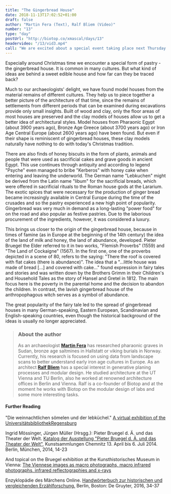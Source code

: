 ```yaml
---
title: "The Gingerbread House"
date: 2018-11-13T17:02:52+01:00
draft: false
author: "Martin Fera (Text), Ralf Bliem (Video)"
number: "13"
type: "day"
postUrl: "http://biotop.co/xmascal/days/13"
headervideo: "/13/vid3.mp4"
call: "We are excited about a special event taking place next Thursday in our office. Come by and you will have the opportunity to chat with some of us!"
---
```

Especially around Christmas time we encounter a special form of pastry - the gingerbread house. It is common in many cultures. But what kind of ideas are behind a sweet edible house and how far can they be traced back?

Much to our archaeologists' delight, we have found model houses from the material remains of different cultures. They help us to piece together a better picture of the architecture of that time, since the remains of settlements from different periods that can be examined during excavations provide only small insights. Built of wood and clay, only the floor areas of most houses are preserved and the clay models of houses allow us to get a better idea of architectural styles. Model houses from Pharaonic Egypt (about 3900 years ago), Bronze Age Greece (about 3700 years ago) or Iron Age Central Europe (about 2600 years ago) have been found. But even if their shape is reminiscent of gingerbread houses, these clay models naturally have nothing to do with today's Christmas tradition.

There are also finds of honey biscuits in the form of plants, animals and people that were used as sacrificial cakes and grave goods in ancient Egypt. This use continues through antiquity and according to legend "Psyche" even managed to bribe "Kerberos" with honey cake when entering and leaving the underworld. The German name "Lebkuchen" might be derived from the Latin name "libum" for the sacrificial breads, which were offered in sacrificial rituals to the Roman house gods at the Lararium. The exotic spices that were necessary for the production of ginger bread became increasingly available in Central Europe during the time of the crusades and so the pastry experienced a new high point of popularity. Gingerbread was very much in demand as a long-lasting "power food" for on the road and also popular as festive pastries. Due to the laborious procurement of the ingredients, however, it was considered a luxury.

This brings us closer to the origin of the gingerbread house, because in times of famine (as in Europe at the beginning of the 14th century) the idea of the land of milk and honey, the land of abundance, developed. Pieter Bruegel the Elder referred to it in two works, "Flemish Proverbs" (1559) and "The Land of Cockaigne" (1567). In the first one, one of the proverbs depicted in a scene of 80, refers to the saying: "There the roof is covered with flat cakes (there is abundance)". The idea that a "...little house was made of bread [...] and covered with cake..." found expression in fairy tales and stories and was written down by the Brothers Grimm in their Children's and Household Tales as the story of Hansel and Gretel in 1812. The main focus here is the poverty in the parental home and the decision to abandon the children. In contrast, the lavish gingerbread house of the anthropophagous witch serves as a symbol of abundance.

The great popularity of the fairy tale led to the spread of gingerbread houses in many German-speaking, Eastern European, Scandinavian and English-speaking countries, even though the historical background of the ideas is usually no longer appreciated.

> ### About the author
> As an archaeologist **[Martin Fera](http://biotop.co/en/person/martin-fera/)** has researched pharaonic graves in Sudan, bronze age saltmines in Hallstatt or viking burials in Norway. Currently, his research is focused on using data from landscape scans to better understand early iron age cultures in Europe.
> As an architect **[Ralf Bliem](http://biotop.co/en/person/ralf-bliem/)** has a special interest in generative planing processes and modular design. He studied architecture at the UT Vienna and TU Berlin, also he worked at renowned architecture offices in Berlin and Vienna. Ralf is a co-founder of Biotop and at the moment he works with Biotop on the modular design of labs and some more interesting tasks.

<!--more-->

#### Further Reading

"Die weinnachtlichen sömelen und der lebküchel." [A virtual exhibition of the UniversitätsbibliothekRegensburg](https://www.uni-regensburg.de/bibliothek/katharinenspital/lebkuchen/)

Ingrid Mössinger, Jürgen Müller (Hrsgg.): Pieter Bruegel d. Ä. und das Theater der Welt. [Katalog der Ausstellung "Pieter Bruegel d. Ä. und das Theater der Welt"](http://archiv.ub.uni-heidelberg.de/artdok/5289/1/Mueller_Pieter_Bruegel_d_A_und_das_Theate_der_Welt_2014.pdf), Kunstsammlungen Chemnitz 13. April bis 6. Juli 2014. Berlin, München, 2014, 14-23

And topical on the Bruegel exhibition at the Kunsthistorisches Museum in Vienna:
[The Viennese images as macro photographs, macro infrared photographs, infrared reflectographies and x-rays](http://www.insidebruegel.net/#p/v=udhome&lan=de&a=1011)

Enzyklopädie des Märchens Online. [Handwörterbuch zur historischen und vergleichenden Erzählforschung.](https://www.degruyter.com/view/db/emo) Berlin, Boston: De Gruyter, 2016, 34-37
